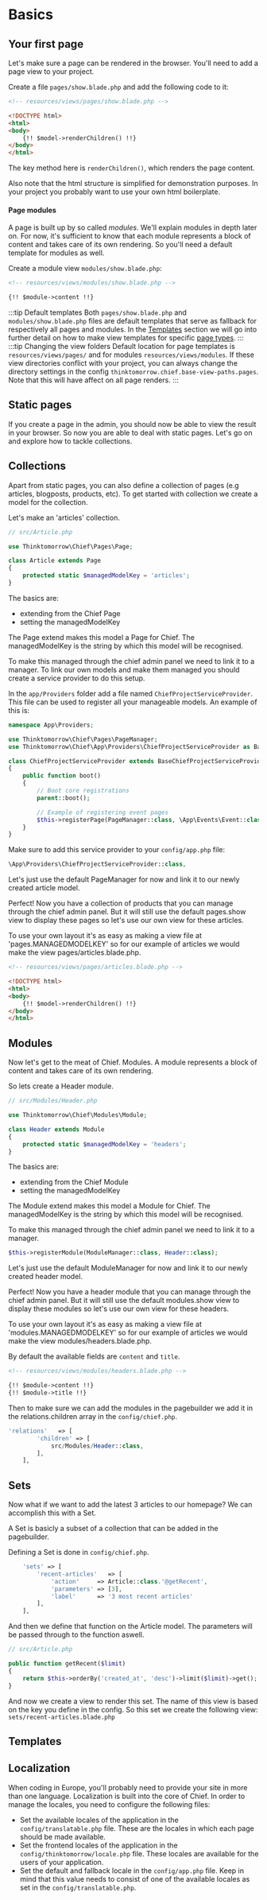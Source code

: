 # Basics

## Your first page
Let's make sure a page can be rendered in the browser. You'll need to add a page view to your project.

Create a file `pages/show.blade.php` and add the following code to it:
```html
<!-- resources/views/pages/show.blade.php -->

<!DOCTYPE html>
<html>
<body>
    {!! $model->renderChildren() !!}
</body>
</html>
```

The key method here is `renderChildren()`, which renders the page content.

Also note that the html structure is simplified for demonstration purposes. In your project you probably want to use your own html boilerplate.

#### Page modules
A page is built up by so called _modules_.
We'll explain modules in depth later on. For now, it's sufficient to know that each module represents a block of content and takes care of its own rendering. So you'll need a default template for modules as well.

Create a module view `modules/show.blade.php`:
```html
<!-- resources/views/modules/show.blade.php -->

{!! $module->content !!}
```

:::tip Default templates
Both `pages/show.blade.php` and `modules/show.blade.php` files are default templates that serve as fallback for respectively all pages and modules.
In the [Templates](#templates) section we will go into further detail on how to make view templates for specific [page types](#page-types).
:::
:::tip Changing the view folders
Default location for page templates is `resources/views/pages/` and for modules `resources/views/modules`.
If these view directories conflict with your project, you can always change the directory settings in the
config `thinktomorrow.chief.base-view-paths.pages`. Note that this will have affect on all page renders.
:::

## Static pages
If you create a page in the admin, you should now be able to view the result in your browser.
So now you are able to deal with static pages. Let's go on and explore how to tackle collections.

## Collections
Apart from static pages, you can also define a collection of pages (e.g articles, blogposts, products, etc).
To get started with collection we create a model for the collection.

Let's make an 'articles' collection.

```php
// src/Article.php

use Thinktomorrow\Chief\Pages\Page;

class Article extends Page
{
    protected static $managedModelKey = 'articles';
}
```

The basics are:
- extending from the Chief Page
- setting the managedModelKey

The Page extend makes this model a Page for Chief.
The managedModelKey is the string by which this model will be recognised.

To make this managed through the chief admin panel we need to link it to a manager.
To link our own models and make them managed you should create a service provider to do this setup.

In the `app/Providers` folder add a file named `ChiefProjectServiceProvider`. This file can be used to register all your manageable models.
An example of this is:

```php
namespace App\Providers;

use Thinktomorrow\Chief\Pages\PageManager;
use Thinktomorrow\Chief\App\Providers\ChiefProjectServiceProvider as BaseChiefProjectServiceProvider;

class ChiefProjectServiceProvider extends BaseChiefProjectServiceProvider
{
    public function boot()
    {
        // Boot core registrations
        parent::boot();

        // Example of registering event pages
        $this->registerPage(PageManager::class, \App\Events\Event::class);
    }
}
```

Make sure to add this service provider to your `config/app.php` file:
```php
\App\Providers\ChiefProjectServiceProvider::class,
```

Let's just use the default PageManager for now and link it to our newly created article model.

Perfect! Now you have a collection of products that you can manage through the chief admin panel.
But it will still use the default pages.show view to display these pages so let's use our own view for these articles.

To use your own layout it's as easy as making a view file at 'pages.MANAGEDMODELKEY' so for our example of articles we would make the view
pages/articles.blade.php.

```html
<!-- resources/views/pages/articles.blade.php -->

<!DOCTYPE html>
<html>
<body>
    {!! $model->renderChildren() !!}
</body>
</html>
```


## Modules

Now let's get to the meat of Chief. Modules.
A module represents a block of content and takes care of its own rendering.

So lets create a Header module.
```php
// src/Modules/Header.php

use Thinktomorrow\Chief\Modules\Module;

class Header extends Module
{
    protected static $managedModelKey = 'headers';
}
```

The basics are:
- extending from the Chief Module
- setting the managedModelKey

The Module extend makes this model a Module for Chief.
The managedModelKey is the string by which this model will be recognised.

To make this managed through the chief admin panel we need to link it to a manager.
```php
$this->registerModule(ModuleManager::class, Header::class);
```

Let's just use the default ModuleManager for now and link it to our newly created header model.

Perfect! Now you have a header module that you can manage through the chief admin panel.
But it will still use the default modules.show view to display these modules so let's use our own view for these headers.

To use your own layout it's as easy as making a view file at 'modules.MANAGEDMODELKEY' so for our example of articles we would make the view
modules/headers.blade.php.

By default the available fields are `content` and `title`.

```html
<!-- resources/views/modules/headers.blade.php -->

{!! $module->content !!}
{!! $module->title !!}
```

Then to make sure we can add the modules in the pagebuilder we add it in the relations.children array in the `config/chief.php`.

```php
'relations'   => [
        'children' => [
            src/Modules/Header::class,
        ],
    ],
```

## Sets

Now what if we want to add the latest 3 articles to our homepage? 
We can accomplish this with a Set.

A Set is basicly a subset of a collection that can be added in the pagebuilder.

Defining a Set is done in `config/chief.php`.

```php
    'sets' => [
        'recent-articles'   => [
            'action'     => Article::class.'@getRecent',
            'parameters' => [3],
            'label'      => '3 most recent articles'
        ],
    ],
```

And then we define that function on the Article model. The parameters will be passed through to the function aswell.

```php
// src/Article.php

public function getRecent($limit)
{
    return $this->orderBy('created_at', 'desc')->limit($limit)->get();
}

```

And now we create a view to render this set. The name of this view is based on the key you define in the config.
So this set we create the following view: `sets/recent-articles.blade.php`

## Templates

## Localization
When coding in Europe, you'll probably need to provide your site in more than one language. Localization is built into the core of Chief.
In order to manage the locales, you need to configure the following files:
- Set the available locales of the application in the `config/translatable.php` file. These are the locales in which each page should be made available.
- Set the frontend locales of the application in the `config/thinktomorrow/locale.php` file. These locales are available for the users of your application.
- Set the default and fallback locale in the `config/app.php` file. Keep in mind that this value needs to consist of one of the available locales as set in the `config/translatable.php`.
